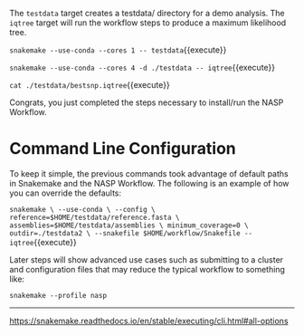 The `testdata` target creates a testdata/ directory for a demo analysis. The `iqtree` target will run the workflow steps to produce a maximum likelihood tree.

`snakemake --use-conda --cores 1 -- testdata`{{execute}}

`snakemake --use-conda --cores 4 -d ./testdata -- iqtree`{{execute}}

`cat ./testdata/bestsnp.iqtree`{{execute}}

Congrats, you just completed the steps necessary to install/run the NASP Workflow.

# Command Line Configuration

To keep it simple, the previous commands took advantage of default paths in Snakemake and the NASP Workflow. The following is an example of how you can override the defaults:

`snakemake \
  --use-conda \
  --config \
    reference=$HOME/testdata/reference.fasta \
    assemblies=$HOME/testdata/assemblies \
    minimum_coverage=0 \
    outdir=./testdata2 \
  --snakefile $HOME/workflow/Snakefile -- iqtree`{{execute}}

Later steps will show advanced use cases such as submitting to a cluster and configuration files that may reduce the typical workflow to something like:

`snakemake --profile nasp`

---

https://snakemake.readthedocs.io/en/stable/executing/cli.html#all-options
